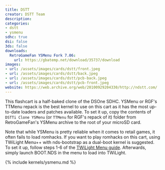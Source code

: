 ```yaml
---
title: DSTT
creator: DSTT Team
description:
categories:
- dstt
- ysmenu
sdhc: true
dsi: false
3ds: false
downloads:
  RetroGameFan YSMenu Fork 7.06:
    url: https://gbatemp.net/download/35737/download
images:
- url: /assets/images/cards/dstt/front.jpeg
- url: /assets/images/cards/dstt/back.jpeg
- url: /assets/images/cards/dstt/pcb-back.jpeg
- url: /assets/images/cards/dstt/pcb-front.jpeg
website: https://web.archive.org/web/20100929204330/http://ndstt.com/
---
```


This flashcart is a half-baked clone of the DSOne SDHC. YSMenu or RGF's TTMenu repack is the best kernel to use on this cart as it has the most up-to-date loaders and patches available. To set it up, copy the contents of `DSTTi Clone YSMenu` (or `TTMenu` for RGF's repack of it) folder from RetroGameFan's YSMenu archive to the root of your microSD card.

Note that while YSMenu is pretty reliable when it comes to retail games, it often fails to load romhacks. If you want to play romhacks on this cart, using TWiLight Menu++ with nds-bootstrap as a dual-boot kernel is suggested. To set it up, follow steps 1-6 of the [TWiLight Menu guide](https://wiki.ds-homebrew.com/twilightmenu/installing-flashcard). Afterwards, simply launch BOOT.NDS in the menu to load into TWiLight.

{% include kernels/ysmenu.md %}
